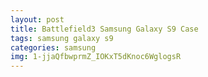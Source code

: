 ```yaml
---
layout: post
title: Battlefield3 Samsung Galaxy S9 Case
tags: samsung galaxy s9
categories: samsung
img: 1-jjaQfbwprmZ_IOKxT5dKnoc6WglogsR
---
```

